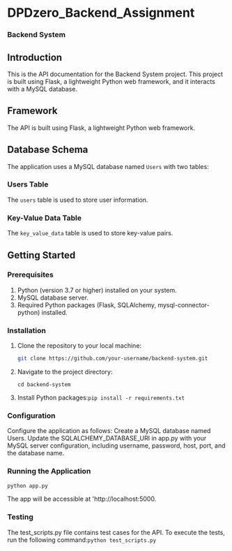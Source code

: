 # DPDzero_Backend_Assignment
### Backend System
## Introduction
This is the API documentation for the Backend System project. This project is built using Flask, a lightweight Python web framework, and it interacts with a MySQL database.

## Framework
The API is built using Flask, a lightweight Python web framework.

## Database Schema
The application uses a MySQL database named `Users` with two tables:
### Users Table
The `users` table is used to store user information.
### Key-Value Data Table
The `key_value_data` table is used to store key-value pairs.
## Getting Started

### Prerequisites
1. Python (version 3.7 or higher) installed on your system.
2. MySQL database server.
3. Required Python packages (Flask, SQLAlchemy, mysql-connector-python) installed.

### Installation
1. Clone the repository to your local machine:

   ```bash
   git clone https://github.com/your-username/backend-system.git

2. Navigate to the project directory:

    `cd backend-system`
3. Install Python packages:`pip install -r requirements.txt`
### Configuration
Configure the application as follows:
Create a MySQL database named Users.
Update the SQLALCHEMY_DATABASE_URI in app.py with your MySQL server configuration, including username, password, host, port, and the database name.
### Running the Application
 ```bash
python app.py
```
The app will be accessible at   'http://localhost:5000.

### Testing
The test_scripts.py file contains test cases for the API. To execute the tests, 
run the following command:`python test_scripts.py`


